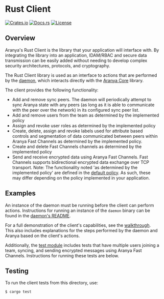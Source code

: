 # Rust Client

[![Crates.io][crates-badge]][crates-url]
[![Docs.rs][docs-badge]][docs-url]
[![License][license-badge]][license-url]

[crates-badge]: https://img.shields.io/crates/v/aranya-client.svg
[crates-url]: https://crates.io/crates/aranya-client
[docs-badge]: https://docs.rs/aranya-client/badge.svg
[docs-url]: https://docs.rs/aranya-client/latest/aranya_client/
[license-badge]: https://img.shields.io/crates/l/aranya-client.svg
[license-url]: ../../LICENSE.md

## Overview

Aranya's Rust Client is the library that your application will interface with.
By integrating the library into an application, IDAM/RBAC and secure data
transmission can be easily added without needing to develop complex security
architectures, protocols, and cryptography.

The Rust Client library is used as an interface to actions that are performed
by the [daemon](../aranya-daemon), which interacts directly with the
[Aranya Core](https://github.com/aranya-project/aranya-core) library.

The client provides the following functionality:
- Add and remove sync peers. The daemon will periodically attempt to sync
  Aranya state with any peers (as long as it is able to communicate with the
  peer over the network) in its configured sync peer list.
- Add and remove users from the team as determined by the implemented policy
- Assign and revoke user roles as determined by the implemented policy
- Create, delete, assign and revoke labels used for attribute based controls
  and segmentation of data communicated between peers within Aranya Fast
  Channels as determined by the implemented policy.
- Create and delete Fast Channels channels as determined by the implemented
  policy
- Send and receive encrypted data using Aranya Fast Channels. Fast Channels
  supports bidirectional encrypted data exchange over TCP transport.
Note: The functionality noted 'as determined by the implemented policy' are
defined in the [default policy](../aranya-daemon/src/policy.md). As such, these
may differ depending on the policy implemented in your application.

## Examples

An instance of the daemon must be running before the client can perform
actions. Instructions for running an instance of the `daemon` binary can be
found in the [daemon's README](../aranya-daemon/README.md).

For a full demonstration of the client's capabilities, see the
[walkthrough](https://aranya-project.github.io/aranya-docs/walkthrough/). This
also includes explanations for the steps performed by the daemon and Aranya
based on the client's actions.

Additionally, the [test module](tests/tests.rs) includes tests that have
multiple users joining a team, syncing, and sending encrypted messages using
Aranya Fast Channels. Instructions for running these tests are below.

## Testing

To run the client tests from this directory, use:
```shell
$ cargo test
```
